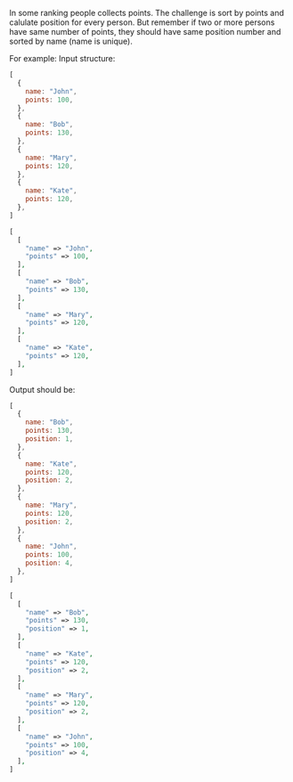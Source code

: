 In some ranking people collects points. The challenge is sort by points and calulate position for every person. But remember if two or more persons have same number of points, they should have same position number and sorted by name (name is unique).

For example:
Input structure:
```javascript
[
  {
    name: "John",
    points: 100,
  },
  {
    name: "Bob",
    points: 130,
  },
  {
    name: "Mary",
    points: 120,
  },
  {
    name: "Kate",
    points: 120,
  },
]
```
```php
[
  [
    "name" => "John",
    "points" => 100,
  ],
  [
    "name" => "Bob",
    "points" => 130,
  ],
  [
    "name" => "Mary",
    "points" => 120,
  ],
  [
    "name" => "Kate",
    "points" => 120,
  ],
]
```

Output should be:
```javascript
[
  {
    name: "Bob",
    points: 130,
    position: 1,
  },
  {
    name: "Kate",
    points: 120,
    position: 2,
  },
  {
    name: "Mary",
    points: 120,
    position: 2,
  },
  {
    name: "John",
    points: 100,
    position: 4,
  },
]
```
```php
[
  [
    "name" => "Bob",
    "points" => 130,
    "position" => 1,
  ],
  [
    "name" => "Kate",
    "points" => 120,
    "position" => 2,
  ],
  [
    "name" => "Mary",
    "points" => 120,
    "position" => 2,
  ],
  [
    "name" => "John",
    "points" => 100,
    "position" => 4,
  ],
]
```